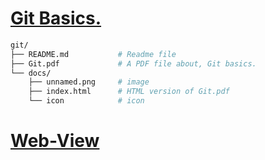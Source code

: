 # [Git Basics.](Git.pdf)
```bash
git/
├── README.md           # Readme file
├── Git.pdf             # A PDF file about, Git basics.
└── docs/
    ├── unnamed.png     # image
    ├── index.html      # HTML version of Git.pdf
    └── icon            # icon
```
# [Web-View](https://harshkhalkar.github.io/git/)
